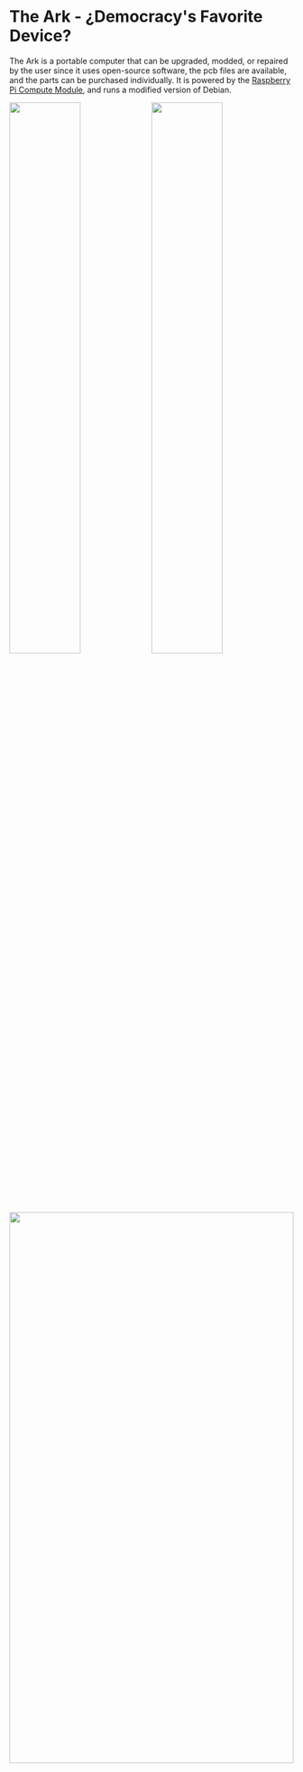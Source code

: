 # The Ark - ¿Democracy's Favorite Device?

The Ark is a portable computer that can be upgraded, modded, or repaired by the user since it uses open-source software, the pcb files are available, and the parts can be purchased individually. It is powered by the [Raspberry Pi Compute Module](https://www.raspberrypi.org/products/compute-module-3-plus-lite/), and runs a modified version of Debian.


 

<img src="https://github.com/thearkadia/The_Ark/blob/master/Media/arkscreens-final-whitebg.gif" width="50%" height="50%"><img src="https://github.com/thearkadia/The_Ark/blob/master/Media/ark-back.jpg" width="50%" height="50%">

<img src="https://github.com/thearkadia/The_Ark/blob/master/Media/ark-cabalchat.jpg" width="100%" height="50%">

# Simplifying Democracy
One of the goals of the Ark is to simplify the process of participating in a democracy for citizens, journalists, and politicians in a safe and transparent way. To simplify participating in a Democracy we will develop open source applications that focus on different key aspects of a Democracy. 

(images below are only mockups of the applications. all companies, charities, and names are used for demonstration purposes only) 

* An open source application that allows citizens to keep track of the voting history of their representatives. 

<p align="center">
<img src="https://github.com/thearkadia/The_Ark/blob/master/Media/PNGS/Posts%403x.png" width="33%" height="10%"> <img src="https://github.com/thearkadia/The_Ark/blob/master/Media/PNGS/Profile%20Posts%20–%201%403x.png" width="33%" height="10%"> <img src="https://github.com/thearkadia/The_Ark/blob/master/Media/PNGS/Profile%20Donations%403x.png" width="33%" height="10%">     </p>

# Simplifying Budgets, Boycotts, and Taxes

* An application for journalists and charities to easily recieve reccuring donations from supporters. 

* An application to simplify the process of boycotting companies by displaying what products and companies a conglomerate owns or has a stake in. With a search feature to find alternatives to the product\service they are looking to purchase. 

<p align="center">
<img src="https://github.com/thearkadia/The_Ark/blob/master/Media/PNGS/Budget%403x.png" width="33%" height="10%">
<img src="https://github.com/thearkadia/The_Ark/blob/master/Media/PNGS/Boycott%20List%403x.png" width="33%" height="10%">    
<img src="https://github.com/thearkadia/The_Ark/blob/master/Media/PNGS/Supporting%403x.png" width="33%" height="10%">
</p>








<p align="center">
  <img src="https://github.com/thearkadia/The_Ark/blob/master/Media/arkanim-whitebg.gif" width="60%" height="60%"/>
</p>


<p align="center">
  <img src="https://github.com/thearkadia/The_Ark/blob/master/Media/ark-heart.png" width="50%" height="100%"/>
</p>
 <p align="center">
  <a href="mailto:thearkadia@protonmail.com"></center>
Email Us</a> </p>


<p align="center"> <a href="https://www.crowdsupply.com/the-arkadia/the-ark-dev-kit"> Crowdsupply Campaign </center> </p></a>
<p>
 <p align="center">
  Follow us on <a href="https://instagram.com/thearkadia "> Instagram </p> or
   <a href="https://instagram.com/thearkadia "> Twitter </p>
    
<p align="center">  It has to start somewhere. It has to start sometime.
      </center> 
 </p>

<p align="center"> What better place than here? What better time than now? </center>

